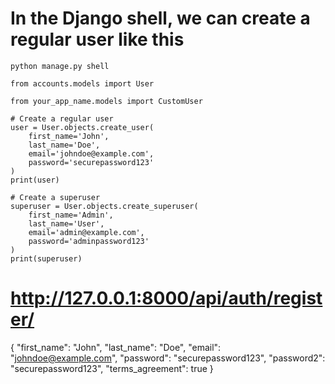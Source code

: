 # In the Django shell, we can create a regular user like this

```
python manage.py shell
```

```
from accounts.models import User
```

```
from your_app_name.models import CustomUser

# Create a regular user
user = User.objects.create_user(
    first_name='John',
    last_name='Doe',
    email='johndoe@example.com',
    password='securepassword123'
)
print(user)
```

```
# Create a superuser
superuser = User.objects.create_superuser(
    first_name='Admin',
    last_name='User',
    email='admin@example.com',
    password='adminpassword123'
)
print(superuser)
```

# http://127.0.0.1:8000/api/auth/register/
{
    "first_name": "John",
    "last_name": "Doe",
    "email": "johndoe@example.com",
    "password": "securepassword123",
    "password2": "securepassword123",
    "terms_agreement": true
}